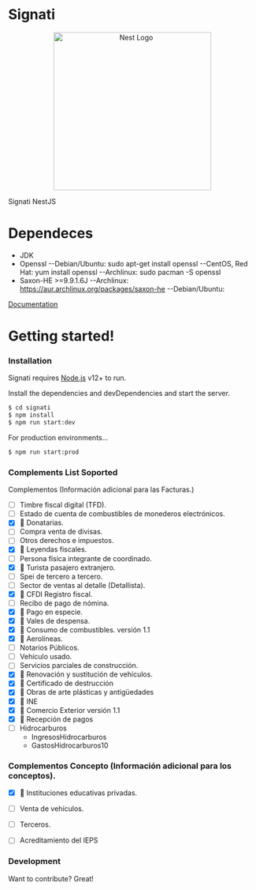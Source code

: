 # Signati
<p align="center">
  <a href="http://nestjs.com/" target="blank"><img src="https://avatars1.githubusercontent.com/u/52678977?s=400&u=040aa07fa564985892d0fd115a2764579845502d&v=4" width="320" alt="Nest Logo" /></a>
</p>

Signati NestJS
# Dependeces
  - JDK
  - Openssl
  --Debian/Ubuntu: sudo apt-get install openssl
  --CentOS, Red Hat: yum install openssl
  --Archlinux: sudo pacman -S openssl
  - Saxon-HE >=9.9.1.6J
  --Archlinux:  https://aur.archlinux.org/packages/saxon-he
  --Debian/Ubuntu:

[Documentation](https://signati.github.io/core/#/) 
# Getting started!

### Installation

Signati requires [Node.js](https://nodejs.org/) v12+ to run.

Install the dependencies and devDependencies and start the server.

```sh
$ cd signati
$ npm install
$ npm run start:dev
```

For production environments...

```sh
$ npm run start:prod
```

### Complements List Soported

Complementos (Información adicional para las Facturas.)
- [ ] Timbre fiscal digital (TFD).
- [ ] Estado de cuenta de combustibles de monederos electrónicos.
- [x] :pushpin: Donatarias.
- [ ] Compra venta de divisas.
- [ ] Otros derechos e impuestos.
- [x] :pushpin: Leyendas fiscales.
- [ ] Persona física integrante de coordinado.
- [x] :pushpin: Turista pasajero extranjero.
- [ ] Spei de tercero a tercero.
- [ ] Sector de ventas al detalle (Detallista).
- [x] :pushpin: CFDI Registro fiscal.
- [ ] Recibo de pago de nómina.
- [x] :pushpin: Pago en especie.
- [x] :pushpin: Vales de despensa.
- [x] :pushpin: Consumo de combustibles.  versión 1.1 
- [x] :pushpin: Aerolíneas.
- [ ] Notarios Públicos.
- [ ] Vehículo usado.
- [ ] Servicios parciales de construcción.
- [x] :pushpin: Renovación y sustitución de vehículos.
- [x] :pushpin: Certificado de destrucción
- [x] :pushpin: Obras de arte plásticas y antigüedades
- [x] :pushpin: INE
- [x] :pushpin: Comercio Exterior  versión 1.1 
- [x] :pushpin: Recepción de pagos
- [ ] Hidrocarburos
    - IngresosHidrocarburos
    - GastosHidrocarburos10
### Complementos Concepto (Información adicional para los conceptos).
- [x] :pushpin: Instituciones educativas privadas.
- [ ] Venta de vehículos.
- [ ] Terceros.
- [ ] Acreditamiento del IEPS


### Development

Want to contribute? Great!
